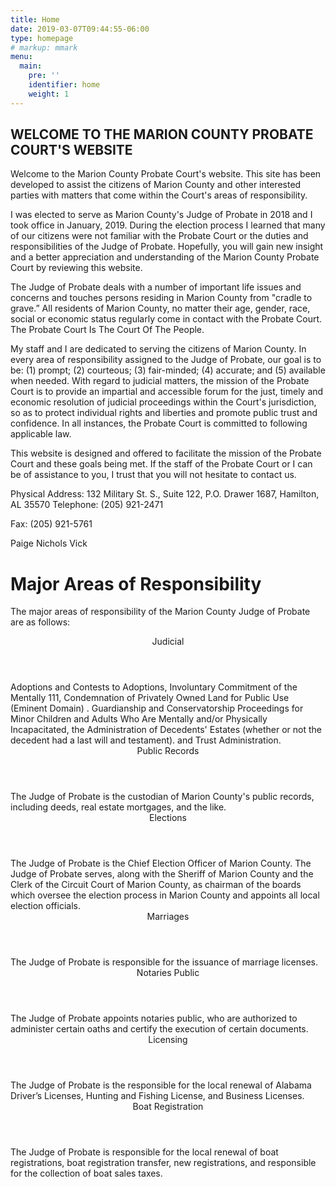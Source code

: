 ```yaml
---
title: Home
date: 2019-03-07T09:44:55-06:00
type: homepage
# markup: mmark
menu:
  main:
    pre: ''
    identifier: home
    weight: 1
---
```

  
## WELCOME TO THE MARION COUNTY PROBATE COURT'S WEBSITE
Welcome to the Marion County Probate Court's website. This site has been developed to assist
the citizens of Marion County and other interested parties with matters that come within the
Court's areas of responsibility.

I was elected to serve as Marion County's Judge of Probate in 2018 and I took office in January,
2019. During the election process I learned that many of our citizens were not familiar with the
Probate Court or the duties and responsibilities of the Judge of Probate. Hopefully, you will gain
new insight and a better appreciation and understanding of the Marion County Probate Court by
reviewing this website.

The Judge of Probate deals with a number of important life issues and concerns and touches
persons residing in Marion County from "cradle to grave.” All residents of Marion County, no
matter their age, gender, race, social or economic status regularly come in contact with the
Probate Court. The Probate Court Is The Court Of The People.

My staff and I are dedicated to serving the citizens of Marion County. In every area of
responsibility assigned to the Judge of Probate, our goal is to be: (1) prompt; (2) courteous; (3)
fair-minded; (4) accurate; and (5) available when needed. With regard to judicial matters, the
mission of the Probate Court is to provide an impartial and accessible forum for the just, timely
and economic resolution of judicial proceedings within the Court's jurisdiction, so as to protect
individual rights and liberties and promote public trust and confidence. In all instances, the
Probate Court is committed to following applicable law.

This website is designed and offered to facilitate the mission of the Probate Court and these goals
being met. If the staff of the Probate Court or I can be of assistance to you, I trust that you will
not hesitate to contact us.

Physical Address: 132 Military St. S., Suite 122, P.O. Drawer 1687, Hamilton, AL 35570
Telephone: (205) 921-2471

Fax: (205) 921-5761

Paige Nichols Vick


# Major Areas of Responsibility
The major areas of responsibility of the Marion County Judge of Probate are as follows:

<section class="resp">
  <article>
    <header>Judicial</header>
    <section class="contents">
      Adoptions and Contests to Adoptions, Involuntary
      Commitment of the Mentally 111, Condemnation of
      Privately Owned Land for Public Use (Eminent Domain) .
      Guardianship and Conservatorship Proceedings for Minor
      Children and Adults Who Are Mentally and/or Physically
      Incapacitated, the Administration of Decedents' Estates
      (whether or not the decedent had a last will and testament).
      and Trust Administration.
    </section>
  </article>
  <article>
    <header>Public Records</header>
    <section class="contents">
      The Judge of Probate is the custodian of Marion County's
      public records, including deeds, real estate mortgages, and
      the like.
    </section>
  </article>
  <article>
    <header>Elections</header>
    <section class="contents">
      The Judge of Probate is the Chief Election Officer of
      Marion County. The Judge of Probate serves, along with
      the Sheriff of Marion County and the Clerk of the Circuit
      Court of Marion County, as chairman of the boards which
      oversee the election process in Marion County and
      appoints all local election officials.
    </section>
  </article>
  <article>
    <header>Marriages</header>
    <section class="contents">
      The Judge of Probate is responsible for the issuance of
      marriage licenses.
    </section>
  </article>
  <article>
    <header>Notaries Public</header>
    <section class="contents">
      The Judge of Probate appoints notaries public, who are
      authorized to administer certain oaths and certify the
      execution of certain documents.
    </section>
  </article>
  <article>
    <header>Licensing</header>
    <section class="contents">
      The Judge of Probate is the responsible for the local renewal of
      Alabama Driver’s Licenses, Hunting and Fishing License, and
      Business Licenses.
    </section>
  </article>
  <article>
    <header>Boat Registration</header>
    <section class="contents">
      The Judge of Probate is responsible for the local renewal of boat
      registrations, boat registration transfer, new registrations, and
      responsible for the collection of boat sales taxes.
    </section>
  </article>
</section>
